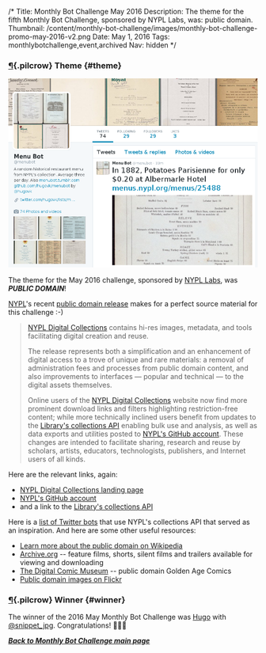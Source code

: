 /*
Title: Monthly Bot Challenge May 2016
Description: The theme for the fifth Monthly Bot Challenge, sponsored by NYPL Labs, was: public domain.
Thumbnail: /content/monthly-bot-challenge/images/monthly-bot-challenge-promo-may-2016-v2.png
Date: May 1, 2016
Tags: monthlybotchallenge,event,archived
Nav: hidden
*/


### [¶](#theme){.pilcrow} Theme {#theme}

<p class="screenshot float-right">
  <a href="/bots/twitterbots/menubot">
    <img src="/content/bots/twitterbots/images/menubot.png">
  </a>
</p>


The theme for the May 2016 challenge, sponsored by [NYPL Labs](https://twitter.com/nypl_labs), was ***PUBLIC DOMAIN***!

[NYPL](https://twitter.com/nypl)'s recent [public domain release](http://digitalcollections.nypl.org/) makes for a perfect source material for this challenge :-)


> [NYPL Digital Collections](http://digitalcollections.nypl.org/) contains hi-res images, metadata, and tools facilitating digital creation and reuse.
>
> The release represents both a simplification and an enhancement of digital access to a trove of unique and rare materials: a removal of administration fees and processes from public domain content, and also improvements to interfaces — popular and technical — to the digital assets themselves.
>
> Online users of the [NYPL Digital Collections](http://digitalcollections.nypl.org/) website now find more prominent download links and filters highlighting restriction-free content; while more technically inclined users benefit from updates to the [Library's collections API](http://api.repo.nypl.org/) enabling bulk use and analysis, as well as data exports and utilities posted to [NYPL's GitHub account](http://github.com/nypl-publicdomain/). These changes are intended to facilitate sharing, research and reuse by scholars, artists, educators, technologists, publishers, and Internet users of all kinds. 


Here are the relevant links, again:

- [NYPL Digital Collections landing page](http://publicdomain.nypl.org/)
- [NYPL's GitHub account](http://github.com/nypl-publicdomain/)
- and a link to the [Library's collections API](http://api.repo.nypl.org/)

Here is a [list of Twitter bots](https://twitter.com/nypl_labs/lists/nypl-bot-family/members) that use NYPL's collections API that served as an inspiration. And here are some other useful resources:

- [Learn more about the public domain on Wikipedia](https://en.wikipedia.org/wiki/Public_domain)
- [Archive.org](https://archive.org/details/feature_films) -- feature films, shorts, silent films and trailers available for viewing and downloading
- [The Digital Comic Museum](http://digitalcomicmuseum.com/) -- public domain Golden Age Comics
- [Public domain images on Flickr](https://www.flickr.com/groups/publicdomain/)

### [¶](#winner){.pilcrow} Winner {#winner}

The winner of the 2016 May Monthly Bot Challenge was [Hugo](https://twitter.com/hugovk) with [@snippet_jpg](/bots/twitterbots/snippet_jpg/). Congratulations! 🎉👏👏


***[Back to Monthly Bot Challenge main page](/monthly-bot-challenge/)***
